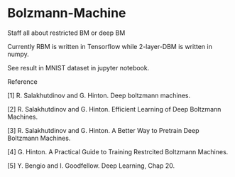 # Bolzmann-Machine
Staff all about restricted BM or deep BM

Currently RBM is written in Tensorflow while 2-layer-DBM is written in numpy.

See result in MNIST dataset in jupyter notebook.


Reference

[1] R. Salakhutdinov and G. Hinton. Deep boltzmann machines.

[2] R. Salakhutdinov and G. Hinton. Efficient Learning of Deep Boltzmann Machines.

[3] R. Salakhutdinov and G. Hinton. A Better Way to Pretrain Deep Boltzmann Machines.

[4] G. Hinton. A Practical Guide to Training Restrcited Boltzmann Machines.

[5] Y. Bengio and I. Goodfellow. Deep Learning, Chap 20.

